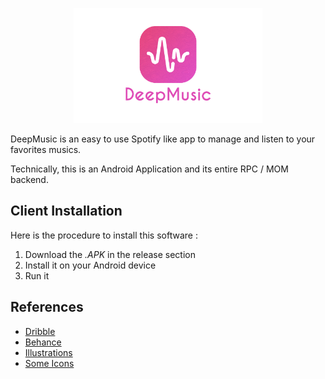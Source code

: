 <p align="center">
   <img src="GithubAssets/Logo.png" width="60%">
</p>

DeepMusic is an easy to use Spotify like app to manage and listen to your favorites musics.

Technically, this is an Android Application and its entire RPC / MOM backend.

<!-- ![Preview](GithubAssets/Preview.png) -->

## Client Installation
Here is the procedure to install this software :
1. Download the *.APK* in the release section
2. Install it on your Android device
3. Run it

## References
* [Dribble](https://dribbble.com/)
* [Behance](https://www.behance.net/)
* [Illustrations](https://undraw.co/illustrations)
* [Some Icons](http://flaticon.com/)
